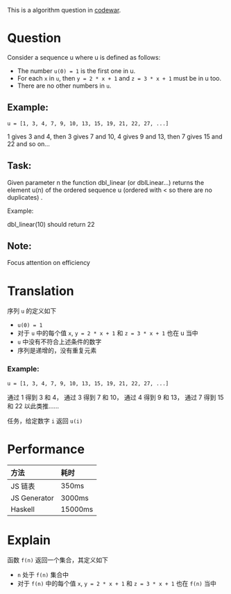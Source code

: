This is a algorithm question in [codewar](https://www.codewars.com/kata/5672682212c8ecf83e000050).

# Question

Consider a sequence u where u is defined as follows:

- The number `u(0) = 1` is the first one in u.
- For each `x` in `u`, then `y = 2 * x + 1` and `z = 3 * x + 1` must be in u too.
- There are no other numbers in `u`.

## Example:

```
u = [1, 3, 4, 7, 9, 10, 13, 15, 19, 21, 22, 27, ...]
```

1 gives 3 and 4, then 3 gives 7 and 10, 4 gives 9 and 13, then 7 gives 15 and 22 and so on...

## Task:

Given parameter n the function dbl_linear (or dblLinear...) returns the element u(n) of the ordered sequence u (ordered with < so there are no duplicates) .

Example:

dbl_linear(10) should return 22

## Note:

Focus attention on efficiency

# Translation


序列 `u` 的定义如下

- `u(0) = 1`
- 对于 `u` 中的每个值 `x`, `y = 2 * x + 1` 和 `z = 3 * x + 1` 也在 u 当中
- `u` 中没有不符合上述条件的数字
- 序列是递增的，没有重复元素

### Example:

```
u = [1, 3, 4, 7, 9, 10, 13, 15, 19, 21, 22, 27, ...]
```

通过 1 得到 3 和 4， 通过 3 得到 7 和 10， 通过 4 得到 9 和 13， 通过 7 得到 15 和 22 以此类推……

任务，给定数字 `i` 返回 `u(i)`


# Performance

|方法 | 耗时 |
|:- |:- |
| JS 链表 | 350ms |
| JS Generator | 3000ms |
| Haskell | 15000ms | 

# Explain


函数 `f(n)` 返回一个集合，其定义如下

- `n` 处于 `f(n)` 集合中
- 对于 `f(n)` 中的每个值 `x`, `y = 2 * x + 1` 和 `z = 3 * x + 1` 也在 `f(n)` 当中